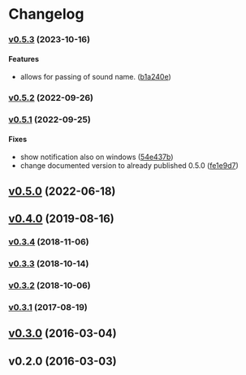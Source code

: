 # Changelog

### [v0.5.3](https://github.com/hoodie/toastify/compare/v0.5.2...v0.5.3) (2023-10-16)

#### Features

* allows for passing of sound name.
([b1a240e](https://github.com/hoodie/toastify/commit/b1a240ea34db756e3a0fa83e12b5716d4527e149))

### [v0.5.2](https://github.com/hoodie/toastify/compare/v0.5.1...v0.5.2) (2022-09-26)

### [v0.5.1](https://github.com/hoodie/toastify/compare/v0.5.0...v0.5.1) (2022-09-25)

#### Fixes

* show notification also on windows
([54e437b](https://github.com/hoodie/toastify/commit/54e437b93519e34e0ba84baa3cf32a09f8822bd5))
* change documented version to already published 0.5.0
([fe1e9d7](https://github.com/hoodie/toastify/commit/fe1e9d70cc7a2f9ba93f8db7732df3d242e8af73))

## [v0.5.0](https://github.com/hoodie/toastify/compare/v0.4.0...v0.5.0) (2022-06-18)

## [v0.4.0](https://github.com/hoodie/toastify/compare/v0.3.4...v0.4.0) (2019-08-16)

### [v0.3.4](https://github.com/hoodie/toastify/compare/v0.3.3...v0.3.4) (2018-11-06)

### [v0.3.3](https://github.com/hoodie/toastify/compare/v0.3.2...v0.3.3) (2018-10-14)

### [v0.3.2](https://github.com/hoodie/toastify/compare/v0.3.1...v0.3.2) (2018-10-06)

### [v0.3.1](https://github.com/hoodie/toastify/compare/v0.3.0...v0.3.1) (2017-08-19)

## [v0.3.0](https://github.com/hoodie/toastify/compare/v0.2.0...v0.3.0) (2016-03-04)

## v0.2.0 (2016-03-03)
